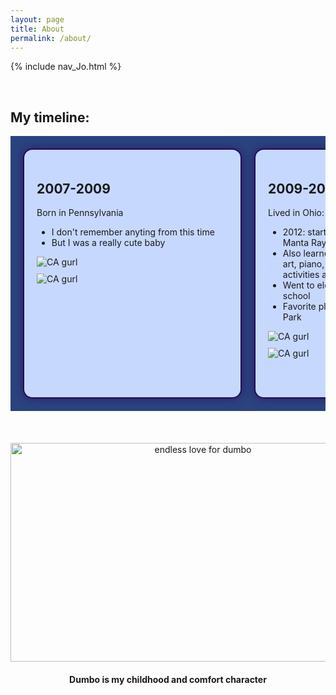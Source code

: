```yaml
---
layout: page
title: About
permalink: /about/
---
```


<script>
{% include nav_Jo.html %}
</script>

{% include nav_Jo.html %}



<br>

<h2>My timeline:</h2>


<head>
<style>
/* Container for the horizontal timeline */
.horizontal-timeline {
    display: flex;
    overflow-x:auto;
    padding: 20px;
    white-space: normal;
    background: #2A447F;
    border: 1px #1D1D76;
}
/*the individual items*/
.timeline-item {
    flex: 0 0 auto; /* Prevent items from shrinking or growing */
    width: 350px;
    height: 400px;
    margin-right: 20px;
    background: #C7D8FF;
    border: 2px solid #211051;
    border-radius: 15px;
    padding: 20px;
    box-shadow: 0 0 15px rgba(48,27,107,1);
    box-sizing: border-box; /* prevent expanding past set padding */
    overflow-y: auto;
}
/* Ensure content fits within items */
.timeline-content {
    max-height: 100%;
    overflow-y: auto;
    overflow-x: hidden;
    overflow-wrap: break-word;
}
.timeline-content img {
    max-width: 100%;
    height: auto;
    display: block;
    margin-top: 10px;
}
.timeline-content p {
    margin-bottom: 0;
}
</style>
</head>


<body>
<div class="horizontal-timeline">
    <div class="timeline-item">
        <div class="timeline-content">
            <h2>2007-2009</h2>
            <p>Born in Pennsylvania </p>
            <ul>
                <li>I don't remember anyting from this time</li>
                <li>But I was a really cute baby</li>
            </ul>
            <img src="{{site.baseurl}}/images/Sprint_1/baby.png" alt="CA gurl">
            <img src="{{site.baseurl}}/images/Sprint_1/wholefamily.png" alt="CA gurl">
        </div>
    </div>
    <div class="timeline-item">
        <div class="timeline-content">
            <h2>2009-2019</h2>
            <p>Lived in Ohio:</p>
            <ul>
                <li>2012: started swimming with the Mason Manta Rays</li>
                <li>Also learned ice skating, tennis, soccer, art, piano, and flute, but stopped these activities after moving to SD</li>
                <li>Went to elementary and Intermediate school</li>
                <li>Favorite place: Kings Island Amusement Park</li>
            </ul>
           <img src="{{site.baseurl}}/images/Sprint_1/masonview.png" alt="CA gurl">
           <img src="{{site.baseurl}}/images/Sprint_1/snowbear.png" alt="CA gurl">
        </div>
    </div>
    <div class="timeline-item">
        <div class="timeline-content">
            <h2>2019-2024</h2>
            <p>San Diego</p>
            <ul>
                <li>Attend(ed) middle and high school </li>
                <li>Continued swimming at a new club called SDAC</li>
                <li>Learned crochet and made a small business</li>
            </ul>
            <img src="{{site.baseurl}}/images/Sprint_1/casunset.png" alt="CA gurl">
            <img src="{{site.baseurl}}/images/Sprint_1/At_school.png" alt="CA gurl">
        </div>
    </div>
</div>
</body>

<br>
<br>
<br>



<div style="text-align: center;">
    <img src="{{site.baseurl}}/images/1180w-600h_a-to-z-dumbo.jpg" alt="endless love for dumbo" width="600" height="350">
    <br>
    <h4>Dumbo is my childhood and comfort character</h4>
</div>

<!--utterances-->
<script src="https://utteranc.es/client.js"
        repo="joannahu123/Jo"
        issue-term="pathname"
        theme="github-light"
        crossorigin="anonymous"
        async>
</script>
